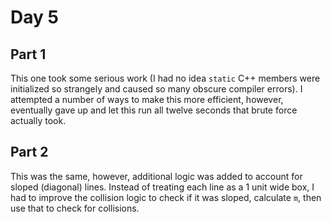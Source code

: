 # Day 5

## Part 1

This one took some serious work (I had no idea `static` C++ members were initialized so strangely and caused so many obscure compiler errors). I attempted a number of ways to make this more efficient, however, eventually gave up and let this run all twelve seconds that brute force actually took.

## Part 2

This was the same, however, additional logic was added to account for sloped (diagonal) lines.  Instead of treating each line as a 1 unit wide box, I had to improve the collision logic to check if it was sloped, calculate `m`, then use that to check for collisions.
